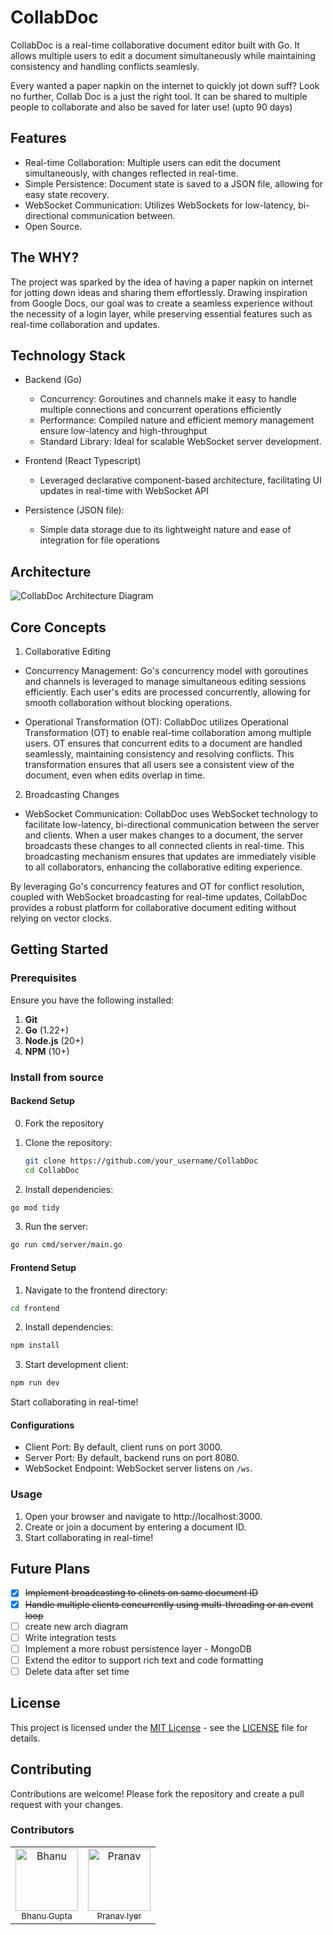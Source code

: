 # CollabDoc


CollabDoc is a real-time collaborative document editor built with Go. It allows multiple users to edit a document simultaneously while maintaining consistency and handling conflicts seamlesly.

Every wanted a paper napkin on the internet to quickly jot down suff? Look no further, Collab Doc is a just the right tool. It can  be shared to multiple people to collaborate and also be saved for later use! (upto 90 days)

## Features 

- Real-time Collaboration: Multiple users can edit the document simultaneously, with changes reflected in real-time.
- Simple Persistence: Document state is saved to a JSON file, allowing for easy state recovery.
- WebSocket Communication: Utilizes WebSockets for low-latency, bi-directional communication between.
- Open Source.

## The WHY?

The project was sparked by the idea of having a paper napkin on internet for jotting down ideas and sharing them effortlessly. Drawing inspiration from Google Docs, our goal was to create a seamless experience without the necessity of a login layer, while preserving essential features such as real-time collaboration and updates.

## Technology Stack

+ Backend (Go)
  + Concurrency: Goroutines and channels make it easy to handle multiple connections and concurrent operations efficiently
  + Performance: Compiled nature and efficient memory management ensure low-latency and high-throughput
  + Standard Library: Ideal for scalable WebSocket server development.

+ Frontend (React Typescript)
  + Leveraged declarative component-based architecture, facilitating UI updates in real-time with WebSocket API

+ Persistence (JSON file): 
  + Simple data storage due to its lightweight nature and ease of integration for file operations

## Architecture

![CollabDoc Architecture Diagram](https://github.com/bhngupta/CollabDoc/blob/main/misc/arch-diagram.png?raw=true)

## Core Concepts 

1. Collaborative Editing

- Concurrency Management: Go's concurrency model with goroutines and channels is leveraged to manage simultaneous editing sessions efficiently. Each user's edits are processed concurrently, allowing for smooth collaboration without blocking operations.

- Operational Transformation (OT): CollabDoc utilizes Operational Transformation (OT) to enable real-time collaboration among multiple users. OT ensures that concurrent edits to a document are handled seamlessly, maintaining consistency and resolving conflicts. This transformation ensures that all users see a consistent view of the document, even when edits overlap in time.

2. Broadcasting Changes

- WebSocket Communication: CollabDoc uses WebSocket technology to facilitate low-latency, bi-directional communication between the server and clients. When a user makes changes to a document, the server broadcasts these changes to all connected clients in real-time. This broadcasting mechanism ensures that updates are immediately visible to all collaborators, enhancing the collaborative editing experience.

By leveraging Go's concurrency features and OT for conflict resolution, coupled with WebSocket broadcasting for real-time updates, CollabDoc provides a robust platform for collaborative document editing without relying on vector clocks.


## Getting Started

### Prerequisites

Ensure you have the following installed:

1. **Git**
2. **Go** (1.22+)
3. **Node.js** (20+)
4. **NPM** (10+)

### Install from source

#### Backend Setup

0. Fork the repository

1. Clone the repository:

   ```bash
   git clone https://github.com/your_username/CollabDoc
   cd CollabDoc
   ```

2. Install dependencies:

  ```bash
  go mod tidy
  ```

3. Run the server:

  ```bash
  go run cmd/server/main.go
  ```

#### Frontend Setup

1. Navigate to the frontend directory:

  ```bash
  cd frontend
  ```

2. Install dependencies:

  ```bash
  npm install
  ```

3. Start development client:

  ```bash
  npm run dev
  ```

Start collaborating in real-time!

#### Configurations

- Client Port: By default, client runs on port 3000.
- Server Port: By default, backend runs on port 8080.
- WebSocket Endpoint: WebSocket server listens on `/ws`.

### Usage

1. Open your browser and navigate to http://localhost:3000.
2. Create or join a document by entering a document ID.
3. Start collaborating in real-time!

## Future Plans

- [x] ~~Implement broadcasting to clinets on same document ID~~
- [x] ~~Handle multiple clients concurrently using multi-threading or an event loop~~
- [ ] create new arch diagram
- [ ] Write integration tests 
- [ ] Implement a more robust persistence layer - MongoDB 
- [ ] Extend the editor to support rich text and code formatting
- [ ] Delete data after set time

## License

This project is licensed under the [MIT License](https://opensource.org/license/MIT) - see the [LICENSE](https://github.com/bhngupta/CollabDoc/blob/main/LICENSE) file for details.


## Contributing

Contributions are welcome! Please fork the repository and create a pull request with your changes.

### Contributors 

<table>
	<tbody>
		<tr>
      <td align="center">
          <a href="https://github.com/bhngupta" >
              <img src="https://avatars.githubusercontent.com/u/44861163?v=4" width="100;" alt="Bhanu"/>
              <br />
              <sub>Bhanu Gupta</sub>
          </a>
      </td>
      <td align="center">
          <a href="https://github.com/PranavN1234">
              <img src="https://avatars.githubusercontent.com/u/44135759?v=4" width="100;" alt="Pranav"/>
              <br />
              <sub >Pranav Iyer</sub>
          </a>
      </td>
		</tr>
	<tbody>
</table>
